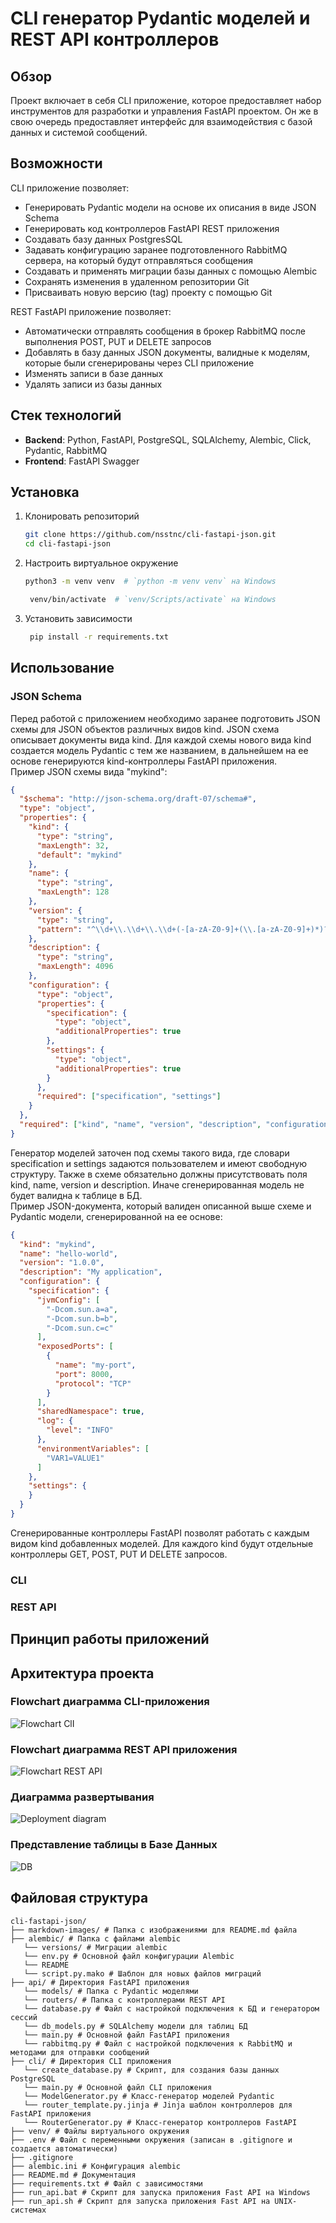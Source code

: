 # CLI генератор Pydantic моделей и REST API контроллеров

## Обзор
Проект включает в себя CLI приложение, которое предоставляет набор инструментов для разработки и управления FastAPI проектом. Он же в свою очередь предоставляет интерфейс для взаимодействия с базой данных и системой сообщений.



## Возможности

CLI приложение позволяет:
- Генерировать Pydantic модели на основе их описания в виде JSON Schema
- Генерировать код контроллеров FastAPI REST приложения
- Создавать базу данных PostgresSQL
- Задавать конфигурацию заранее подготовленного RabbitMQ сервера, на который будут отправляться сообщения
- Создавать и применять миграции базы данных с помощью Alembic
- Сохранять изменения в удаленном репозитории Git
- Присваивать новую версию (tag) проекту с помощью Git


REST FastAPI приложение позволяет:
- Автоматически отправлять сообщения в брокер RabbitMQ после выполнения POST, PUT и DELETE запросов
- Добавлять в базу данных JSON документы, валидные к моделям, которые были сгенерированы через CLI приложение
- Изменять записи в базе данных
- Удалять записи из базы данных


## Стек технологий

- **Backend**: Python, FastAPI, PostgreSQL, SQLAlchemy, Alembic, Click, Pydantic, RabbitMQ
- **Frontend**: FastAPI Swagger

## Установка

1. Клонировать репозиторий

    ```bash
    git clone https://github.com/nsstnc/cli-fastapi-json.git
    cd cli-fastapi-json
    ```

2. Настроить виртуальное окружение

    ```bash
    python3 -m venv venv  # `python -m venv venv` на Windows
    ```
   ```bash
    venv/bin/activate  # `venv/Scripts/activate` на Windows
    ```
3. Установить зависимости

   ```bash
    pip install -r requirements.txt
    ```

## Использование
### JSON Schema
Перед работой с приложением необходимо заранее подготовить JSON схемы для JSON объектов различных видов kind.
JSON схема описывает документы вида kind. Для каждой схемы нового вида kind создается модель Pydantic с тем же названием,
в дальнейшем на ее основе генерируются kind-контроллеры FastAPI приложения.  
Пример JSON схемы вида "mykind":
```json
{
  "$schema": "http://json-schema.org/draft-07/schema#",
  "type": "object",
  "properties": {
    "kind": {
      "type": "string",
      "maxLength": 32,
      "default": "mykind"
    },
    "name": {
      "type": "string",
      "maxLength": 128
    },
    "version": {
      "type": "string",
      "pattern": "^\\d+\\.\\d+\\.\\d+(-[a-zA-Z0-9]+(\\.[a-zA-Z0-9]+)*)?(\\+[a-zA-Z0-9]+(\\.[a-zA-Z0-9]+)*)?$"
    },
    "description": {
      "type": "string",
      "maxLength": 4096
    },
    "configuration": {
      "type": "object",
      "properties": {
        "specification": {
          "type": "object",
          "additionalProperties": true
        },
        "settings": {
          "type": "object",
          "additionalProperties": true
        }
      },
      "required": ["specification", "settings"]
    }
  },
  "required": ["kind", "name", "version", "description", "configuration"]
}
```
Генератор моделей заточен под схемы такого вида, где словари specification и settings задаются пользователем и имеют свободную структуру.
Также в схеме обязательно должны присутствовать поля kind, name, version и description. Иначе сгенерированная модель не будет валидна к таблице в БД.  
Пример JSON-документа, который валиден описанной выше схеме и Pydantic модели, сгенерированной на ее основе:
```json
{
  "kind": "mykind",
  "name": "hello-world",
  "version": "1.0.0",
  "description": "My application",
  "configuration": {
    "specification": {
      "jvmConfig": [
        "-Dcom.sun.a=a",
        "-Dcom.sun.b=b",
        "-Dcom.sun.c=c"
      ],
      "exposedPorts": [
        {
          "name": "my-port",
          "port": 8000,
          "protocol": "TCP"
        }
      ],
      "sharedNamespace": true,
      "log": {
        "level": "INFO"
      },
      "environmentVariables": [
        "VAR1=VALUE1"
      ]
    },
    "settings": {
    }
  }
}
```
Сгенерированные контроллеры FastAPI позволят работать с каждым видом kind добавленных моделей. Для каждого kind будут отдельные контроллеры GET, POST, PUT И DELETE запросов. 

### CLI

### REST API


## Принцип работы приложений


## Архитектура проекта
### Flowchart диаграмма CLI-приложения
![Flowchart ClI](markdown-images/flowchart_cli.png)
### Flowchart диаграмма REST API приложения
![Flowchart REST API](markdown-images/flowchart_rest_api.png)
### Диаграмма развертывания
![Deployment diagram](markdown-images/deployment_diagram.png)
### Представление таблицы в Базе Данных
![DB](markdown-images/db_schema.png)

## Файловая структура
```
cli-fastapi-json/  
├── markdown-images/ # Папка с изображениями для README.md файла  
├── alembic/ # Папка с файлами alembic  
   └── versions/ # Миграции alembic
   └── env.py # Основной файл конфигурации Alembic
   └── README
   └── script.py.mako # Шаблон для новых файлов миграций
├── api/ # Директория FastAPI приложения
   └── models/ # Папка с Pydantic моделями
   └── routers/ # Папка с контроллерами REST API
   └── database.py # Файл с настройкой подключения к БД и генератором сессий
   └── db_models.py # SQLAlchemy модели для таблиц БД
   └── main.py # Основной файл FastAPI приложения
   └── rabbitmq.py # Файл с настройкой подключения к RabbitMQ и методами для отправки сообщений
├── cli/ # Директория CLI приложения
   └── create_database.py # Скрипт, для создания базы данных PostgreSQL
   └── main.py # Основной файл CLI приложения
   └── ModelGenerator.py # Класс-генератор моделей Pydantic
   └── router_template.py.jinja # Jinja шаблон контроллеров для FastAPI приложения
   └── RouterGenerator.py # Класс-генератор контроллеров FastAPI
├── venv/ # Файлы виртуального окружения
├── .env # Файл с переменными окружения (записан в .gitignore и создается автоматически)  
├── .gitignore
├── alembic.ini # Конфигурация alembic
├── README.md # Документация
├── requirements.txt # Файл с зависимостями
├── run_api.bat # Скрипт для запуска приложения Fast API на Windows
├── run_api.sh # Скрипт для запуска приложения Fast API на UNIX-системах
```
